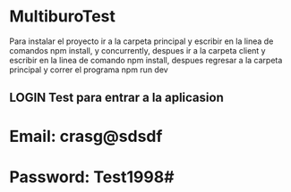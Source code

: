 # MultiburoTest
Para instalar el proyecto ir a la carpeta principal y escribir en la linea de comandos npm install, y concurrently, despues ir a la carpeta client y escribir en la linea de comando npm install, despues regresar a la carpeta principal y correr el programa npm run dev
## LOGIN Test para entrar a la aplicasion
# Email: crasg@sdsdf
# Password: Test1998#
